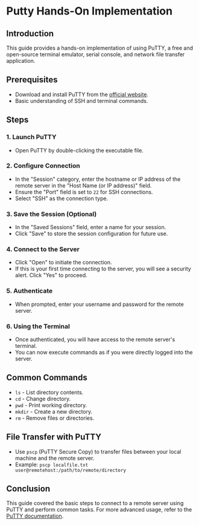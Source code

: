 # Putty Hands-On Implementation

## Introduction
This guide provides a hands-on implementation of using PuTTY, a free and open-source terminal emulator, serial console, and network file transfer application.

## Prerequisites
- Download and install PuTTY from the [official website](https://www.putty.org/).
- Basic understanding of SSH and terminal commands.

## Steps

### 1. Launch PuTTY
- Open PuTTY by double-clicking the executable file.

### 2. Configure Connection
- In the "Session" category, enter the hostname or IP address of the remote server in the "Host Name (or IP address)" field.
- Ensure the "Port" field is set to `22` for SSH connections.
- Select "SSH" as the connection type.

### 3. Save the Session (Optional)
- In the "Saved Sessions" field, enter a name for your session.
- Click "Save" to store the session configuration for future use.

### 4. Connect to the Server
- Click "Open" to initiate the connection.
- If this is your first time connecting to the server, you will see a security alert. Click "Yes" to proceed.

### 5. Authenticate
- When prompted, enter your username and password for the remote server.

### 6. Using the Terminal
- Once authenticated, you will have access to the remote server's terminal.
- You can now execute commands as if you were directly logged into the server.

## Common Commands
- `ls` - List directory contents.
- `cd` - Change directory.
- `pwd` - Print working directory.
- `mkdir` - Create a new directory.
- `rm` - Remove files or directories.

## File Transfer with PuTTY
- Use `pscp` (PuTTY Secure Copy) to transfer files between your local machine and the remote server.
- Example: `pscp localfile.txt user@remotehost:/path/to/remote/directory`

## Conclusion
This guide covered the basic steps to connect to a remote server using PuTTY and perform common tasks. For more advanced usage, refer to the [PuTTY documentation](https://the.earth.li/~sgtatham/putty/latest/htmldoc/).




